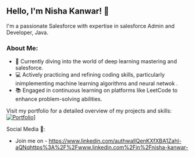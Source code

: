## Hello, I'm Nisha Kanwar!  👋
I'm a passionate Salesforce with expertise in salesforce Admin and Developer, Java.
### About Me:
- 🌱 Currently diving into the world of deep learning mastering and salesforce.
- 💻 Actively practicing and refining coding skills, particularly inimplementing machine learning algorithms and neural netwok .
- 📚 Engaged in continuous learning on platforms like LeetCode to enhance problem-solving abilities.

Visit my portfolio for a detailed overview of my projects and skills: [![Portfolio](https://img.shields.io/badge/Portfolio-Visit-brightgreen?style=for-the-badge&logo=github)](https://nisharathoree.github.io/nisha/)]




Social Media 📡:
- Join me on - https://www.linkedin.com/authwallQenKXfXBA1Zahl-aQNqhttps%3A%2F%2Fwww.linkedin.com%2Fin%2Fnisha-kanwar-




<!--
**NishaRathoree/NishaRathoree** is a ✨ _special_ ✨ repository because its `README.md` (this file) appears on your GitHub profile.

Here are some ideas to get you started:

- 🔭 I’m currently working on ...
- 🌱 I’m currently learning ...
- 👯 I’m looking to collaborate on ...
- 🤔 I’m looking for help with ...
- 💬 Ask me about ...
- 📫 How to reach me: ...
- 😄 Pronouns: ...
- ⚡ Fun fact: ...
-->
